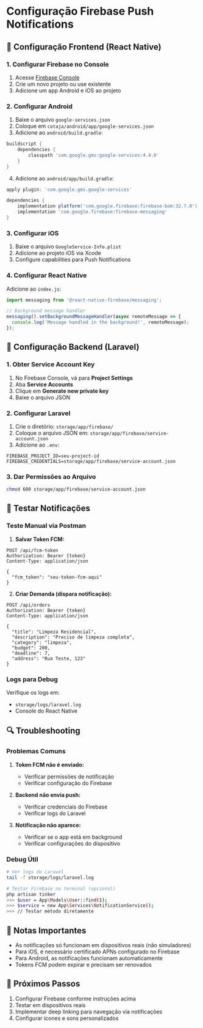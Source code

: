 # Configuração Firebase Push Notifications

## 📱 Configuração Frontend (React Native)

### 1. Configurar Firebase no Console

1. Acesse [Firebase Console](https://console.firebase.google.com/)
2. Crie um novo projeto ou use existente
3. Adicione um app Android e iOS ao projeto

### 2. Configurar Android

1. Baixe o arquivo `google-services.json`
2. Coloque em `cotaja/android/app/google-services.json`
3. Adicione ao `android/build.gradle`:
```gradle
buildscript {
    dependencies {
        classpath 'com.google.gms:google-services:4.4.0'
    }
}
```

4. Adicione ao `android/app/build.gradle`:
```gradle
apply plugin: 'com.google.gms.google-services'

dependencies {
    implementation platform('com.google.firebase:firebase-bom:32.7.0')
    implementation 'com.google.firebase:firebase-messaging'
}
```

### 3. Configurar iOS

1. Baixe o arquivo `GoogleService-Info.plist`
2. Adicione ao projeto iOS via Xcode
3. Configure capabilities para Push Notifications

### 4. Configurar React Native

Adicione ao `index.js`:
```javascript
import messaging from '@react-native-firebase/messaging';

// Background message handler
messaging().setBackgroundMessageHandler(async remoteMessage => {
  console.log('Message handled in the background!', remoteMessage);
});
```

## 🔧 Configuração Backend (Laravel)

### 1. Obter Service Account Key

1. No Firebase Console, vá para **Project Settings**
2. Aba **Service Accounts**
3. Clique em **Generate new private key**
4. Baixe o arquivo JSON

### 2. Configurar Laravel

1. Crie o diretório: `storage/app/firebase/`
2. Coloque o arquivo JSON em: `storage/app/firebase/service-account.json`
3. Adicione ao `.env`:

```env
FIREBASE_PROJECT_ID=seu-project-id
FIREBASE_CREDENTIALS=storage/app/firebase/service-account.json
```

### 3. Dar Permissões ao Arquivo

```bash
chmod 600 storage/app/firebase/service-account.json
```

## 🧪 Testar Notificações

### Teste Manual via Postman

1. **Salvar Token FCM:**
```http
POST /api/fcm-token
Authorization: Bearer {token}
Content-Type: application/json

{
  "fcm_token": "seu-token-fcm-aqui"
}
```

2. **Criar Demanda (dispara notificação):**
```http
POST /api/orders
Authorization: Bearer {token}
Content-Type: application/json

{
  "title": "Limpeza Residencial",
  "description": "Preciso de limpeza completa",
  "category": "limpeza",
  "budget": 200,
  "deadline": 7,
  "address": "Rua Teste, 123"
}
```

### Logs para Debug

Verifique os logs em:
- `storage/logs/laravel.log`
- Console do React Native

## 🔍 Troubleshooting

### Problemas Comuns

1. **Token FCM não é enviado:**
   - Verificar permissões de notificação
   - Verificar configuração do Firebase

2. **Backend não envia push:**
   - Verificar credenciais do Firebase
   - Verificar logs do Laravel

3. **Notificação não aparece:**
   - Verificar se o app está em background
   - Verificar configurações do dispositivo

### Debug Útil

```bash
# Ver logs do Laravel
tail -f storage/logs/laravel.log

# Testar Firebase no terminal (opcional)
php artisan tinker
>>> $user = App\Models\User::find(1);
>>> $service = new App\Services\NotificationService();
>>> // Testar método diretamente
```

## 📝 Notas Importantes

- As notificações só funcionam em dispositivos reais (não simuladores)
- Para iOS, é necessário certificado APNs configurado no Firebase
- Para Android, as notificações funcionam automaticamente
- Tokens FCM podem expirar e precisam ser renovados

## 🚀 Próximos Passos

1. Configurar Firebase conforme instruções acima
2. Testar em dispositivos reais
3. Implementar deep linking para navegação via notificações
4. Configurar ícones e sons personalizados
